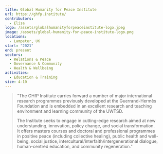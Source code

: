 ```yaml
---
title: Global Humanity for Peace Institute
url: https://ghfp.institute/
contributors:
  - Elisa
logo: /assets/globalhumanityforpeaceinstitute-logo.jpeg
image: /assets/global-humanity-for-peace-institute-logo.png
locations:
  - Lampeter, UK
start: "2021"
end: present
sectors:
  - Relations & Peace
  - Governance & Community
  - Health & Wellbeing
activities:
  - Education & Training
size: 4-10
---
```

> "The GHfP Institute carries forward a number of major international research programmes previously developed at the Guerrand-Hermès Foundation and is embedded in an excellent research and teaching environment and learning community of the UWTSD.
> 
> The Institute seeks to engage in cutting-edge research aimed at new understanding, innovation, policy change, and social transformation. It offers masters courses and doctoral and professional programmes in positive peace (including collective healing), public health and well-being, social justice, intercultural/interfaith/intergenerational dialogue, human-centred education, and community regeneration."
